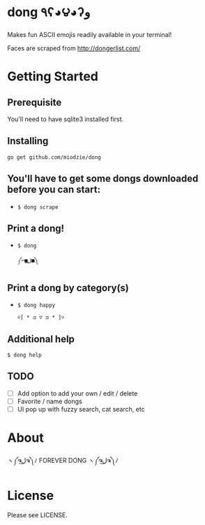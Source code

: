 # dong ٩ʕ◕౪◕ʔو
Makes fun ASCII emojis readily available in your terminal!

Faces are scraped from http://dongerlist.com/

# Getting Started
## Prerequisite
You'll need to have sqlite3 installed first.

## Installing
`go get github.com/miodzie/dong`


## You'll have to get some dongs downloaded before you can start:
 - `$ dong scrape`
 
## Print a dong!
- `$ dong`

   `༼⌐■ل͟■༽`

## Print a dong by category(s)
- `$ dong happy` 

   `୧[ * ಡ ▽ ಡ * ]୨`

## Additional help
 `$ dong help`

## TODO
- [ ] Add option to add your own / edit / delete
- [ ] Favorite / name dongs
- [ ] UI pop up with fuzzy search, cat search, etc

# About
ヽ༼ຈل͜ຈ༽ﾉ FOREVER DONG ヽ༼ຈل͜ຈ༽ﾉ


# License

Please see LICENSE.
